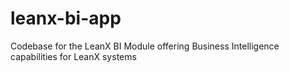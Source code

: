 # leanx-bi-app
Codebase for the LeanX BI Module offering Business Intelligence capabilities  for LeanX systems
